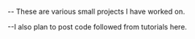 --  These are various small projects I have worked on. 

--I also plan to post code followed from tutorials here.
